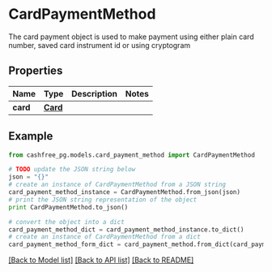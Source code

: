 # CardPaymentMethod

The card payment object is used to make payment using either plain card number, saved card instrument id or using cryptogram 

## Properties
Name | Type | Description | Notes
------------ | ------------- | ------------- | -------------
**card** | [**Card**](Card.md) |  | 

## Example

```python
from cashfree_pg.models.card_payment_method import CardPaymentMethod

# TODO update the JSON string below
json = "{}"
# create an instance of CardPaymentMethod from a JSON string
card_payment_method_instance = CardPaymentMethod.from_json(json)
# print the JSON string representation of the object
print CardPaymentMethod.to_json()

# convert the object into a dict
card_payment_method_dict = card_payment_method_instance.to_dict()
# create an instance of CardPaymentMethod from a dict
card_payment_method_form_dict = card_payment_method.from_dict(card_payment_method_dict)
```
[[Back to Model list]](../README.md#documentation-for-models) [[Back to API list]](../README.md#documentation-for-api-endpoints) [[Back to README]](../README.md)


